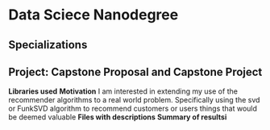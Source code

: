 # Data Sciece Nanodegree
## Specializations
## Project: Capstone Proposal and Capstone Project

**Libraries used**
**Motivation**
I am interested in extending my use of the recommender algorithms to a real world problem.  Specifically using the svd or FunkSVD algorithm
to recommend customers or users things that would be deemed valuable
**Files with descriptions**
**Summary of resultsi**

